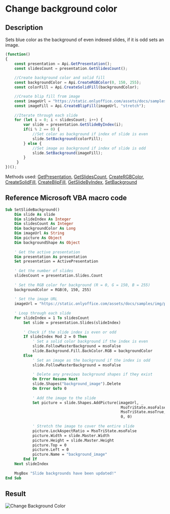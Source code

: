 # Change background color

## Description

Sets blue color as the background of even indexed slides, if it is odd sets an image.

<!-- This code snippet is shown in the screenshot. -->

<!-- eslint-skip -->

``` ts
(function()
{
    const presentation = Api.GetPresentation(); 
    const slidesCount = presentation.GetSlidesCount();
    
    //Create background color and solid fill
    const backgroundColor = Api.CreateRGBColor(0, 150, 255);
    const colorFill = Api.CreateSolidFill(backgroundColor);

    //Create blip fill from image
    const imageUrl = "https://static.onlyoffice.com/assets/docs/samples/img/presentation_sky.png";
    const imageFill = Api.CreateBlipFill(imageUrl, "stretch");
    
    //Iterate through each slide
    for (let i = 0; i < slidesCount; i++) {
        var slide = presentation.GetSlideByIndex(i);
        if(i % 2 == 0) {
            //Set color as background if index of slide is even
            slide.SetBackground(colorFill);
        } else {
            //Set image as background if index of slide is odd
            slide.SetBackground(imageFill);
        }
     }
})();
```

Methods used: [GetPresentation](../../../../office-api/usage-api/presentation-api/Api/Methods/GetPresentation.md), [GetSlidesCount](../../../../office-api/usage-api/presentation-api/ApiPresentation/Methods/GetSlidesCount.md), [CreateRGBColor](../../../../office-api/usage-api/presentation-api/Api/Methods/CreateRGBColor.md), [CreateSolidFill](../../../../office-api/usage-api/presentation-api/Api/Methods/CreateSolidFill.md), [CreateBlipFill](../../../../office-api/usage-api/presentation-api/Api/Methods/CreateBlipFill.md), [GetSlideByIndex](../../../../office-api/usage-api/presentation-api/ApiPresentation/Methods/GetSlideByIndex.md), [SetBackground](../../../../office-api/usage-api/presentation-api/ApiSlide/Methods/SetBackground.md)

## Reference Microsoft VBA macro code

<!-- code generated with AI -->

``` vb
Sub SetSlideBackground()
    Dim slide As slide
    Dim slideIndex As Integer
    Dim slidesCount As Integer
    Dim backgroundColor As Long
    Dim imageUrl As String
    Dim picture As Object
    Dim backgroundShape As Object
    
    ' Get the active presentation
    Dim presentation As presentation
    Set presentation = ActivePresentation
    
    ' Get the number of slides
    slidesCount = presentation.Slides.Count
    
    ' Set the RGB color for background (R = 0, G = 150, B = 255)
    backgroundColor = RGB(0, 150, 255)
    
    ' Set the image URL
    imageUrl = "https://static.onlyoffice.com/assets/docs/samples/img/presentation_sky.png"
    
    ' Loop through each slide
    For slideIndex = 1 To slidesCount
        Set slide = presentation.Slides(slideIndex)
        
        ' Check if the slide index is even or odd
        If slideIndex Mod 2 = 0 Then
            ' Set a solid color background if the index is even
            slide.FollowMasterBackground = msoFalse
            slide.Background.Fill.BackColor.RGB = backgroundColor
        Else
            ' Set an image as the background if the index is odd
            slide.FollowMasterBackground = msoFalse
            
            ' Delete any previous background shapes if they exist
            On Error Resume Next
            slide.Shapes("background_image").Delete
            On Error GoTo 0
            
            ' Add the image to the slide
            Set picture = slide.Shapes.AddPicture(imageUrl, _
                                                   MsoTriState.msoFalse, _
                                                   MsoTriState.msoTrue, _
                                                   0, 0)
            
            ' Stretch the image to cover the entire slide
            picture.LockAspectRatio = MsoTriState.msoFalse
            picture.Width = slide.Master.Width
            picture.Height = slide.Master.Height
            picture.Top = 0
            picture.Left = 0
            picture.Name = "background_image"
        End If
    Next slideIndex
    
    MsgBox "Slide backgrounds have been updated!"
End Sub
```

## Result

![Change Background Color](/assets/images/plugins/change-background-color.png)
